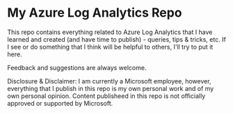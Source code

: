 # My Azure Log Analytics Repo

This repo contains everything related to Azure Log Analytics that I have learned and created (and have time to publish) - queries, tips & tricks, etc. If I see or do something that I think will be helpful to others, I'll try to put it here.

Feedback and suggestions are always welcome.

Disclosure & Disclaimer: I am currently a Microsoft employee, however, everything that I publish in this repo is my own personal work and of my own personal opinion. Content publisheed in this repo is not officially approved or supported by Microsoft.
